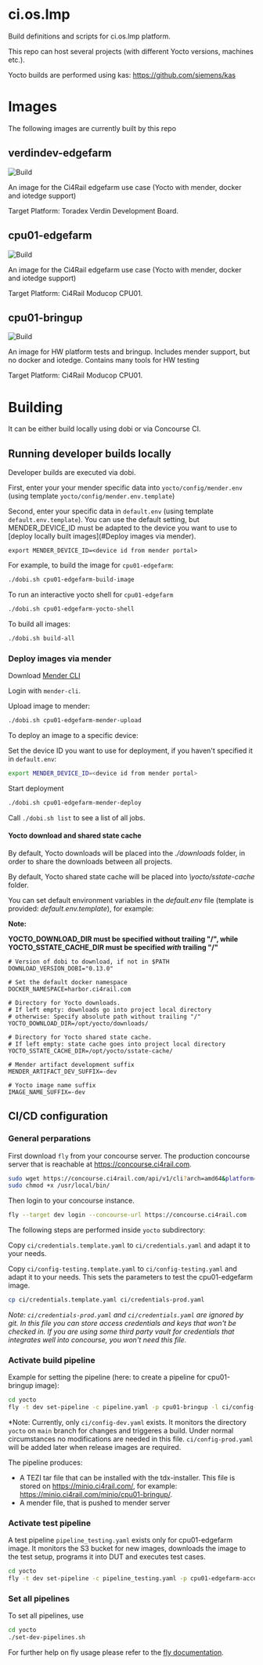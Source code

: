 # ci.os.lmp

Build definitions and scripts for ci.os.lmp platform.

This repo can host several projects (with different Yocto versions, machines etc.). 

Yocto builds are performed using kas: https://github.com/siemens/kas

# Images 

The following images are currently built by this repo
## verdindev-edgefarm

![Build](https://concourse.ci4rail.com/api/v1/teams/main/pipelines/verdindev-edgefarm-dev/jobs/build-verdindev-edgefarm/badge)

An image for the Ci4Rail edgefarm use case (Yocto with mender, docker and iotedge support)

Target Platform: Toradex Verdin Development Board.

## cpu01-edgefarm

![Build](https://concourse.ci4rail.com/api/v1/teams/main/pipelines/cpu01-edgefarm-dev/jobs/build-cpu01-edgefarm/badge)

An image for the Ci4Rail edgefarm use case (Yocto with mender, docker and iotedge support)

Target Platform: Ci4Rail Moducop CPU01.

## cpu01-bringup

![Build](https://concourse.ci4rail.com/api/v1/teams/main/pipelines/cpu01-bringup-dev/jobs/build-cpu01-bringup/badge)

An image for HW platform tests and bringup. Includes mender support, but no docker and iotedge.
Contains many tools for HW testing

Target Platform: Ci4Rail Moducop CPU01.


# Building
It can be either build locally using dobi or via Concourse CI.


## Running developer builds locally

Developer builds are executed via dobi. 

First, enter your your mender specific data into `yocto/config/mender.env` (using template `yocto/config/mender.env.template`)

Second, enter your specific data in `default.env` (using template `default.env.template`). You can use the default setting, but MENDER_DEVICE_ID must be adapted to the device you want to use to [deploy locally built images](#Deploy images via mender).
```
export MENDER_DEVICE_ID=<device id from mender portal>
```

For example, to build the image for `cpu01-edgefarm`:

```bash
./dobi.sh cpu01-edgefarm-build-image
```

To run an interactive yocto shell for `cpu01-edgefarm`

```bash
./dobi.sh cpu01-edgefarm-yocto-shell
```

To build all images:

```bash
./dobi.sh build-all
```

### Deploy images via mender


Download [Mender CLI](https://docs.mender.io/downloads#mender-cli)

Login with `mender-cli`.

Upload image to mender:
```bash
./dobi.sh cpu01-edgefarm-mender-upload
```

To deploy an image to a specific device:

Set the device ID you want to use for deployment, if you haven't specified it in `default.env`:
```bash
export MENDER_DEVICE_ID=<device id from mender portal>
```
Start deployment
```bash
./dobi.sh cpu01-edgefarm-mender-deploy
```

Call `./dobi.sh list` to see a list of all jobs. 

#### Yocto download and shared state cache

By default, Yocto downloads will be placed into the *./downloads* folder, in order
to share the downloads between all projects.

By default, Yocto shared state cache will be placed into *\yocto/sstate-cache* folder.

You can set default environment variables in the *default.env* file (template is provided: *default.env.template*), for example:

**Note:**

**YOCTO_DOWNLOAD_DIR must be specified without trailing "/", while
YOCTO_SSTATE_CACHE_DIR must be specified *with* trailing "/"**

```
# Version of dobi to download, if not in $PATH
DOWNLOAD_VERSION_DOBI="0.13.0"

# Set the default docker namespace
DOCKER_NAMESPACE=harbor.ci4rail.com

# Directory for Yocto downloads.
# If left empty: downloads go into project local directory
# otherwise: Specify absolute path without trailing "/"
YOCTO_DOWNLOAD_DIR=/opt/yocto/downloads/

# Directory for Yocto shared state cache.
# If left empty: state cache goes into project local directory
YOCTO_SSTATE_CACHE_DIR=/opt/yocto/sstate-cache/

# Mender artifact development suffix
MENDER_ARTIFACT_DEV_SUFFIX=-dev

# Yocto image name suffix
IMAGE_NAME_SUFFIX=-dev
```

## CI/CD configuration

### General perparations

First download `fly` from your concourse server. The production concourse server that is reachable at https://concourse.ci4rail.com.

```bash
sudo wget https://concourse.ci4rail.com/api/v1/cli?arch=amd64&platform=linux -O /usr/local/bin/fly
sudo chmod +x /usr/local/bin/
```

Then login to your concourse instance.

```bash
fly --target dev login --concourse-url https://concourse.ci4rail.com
```

The following steps are performed inside `yocto` subdirectory:

Copy `ci/credentials.template.yaml` to `ci/credentials.yaml` and adapt it to your needs. 

Copy `ci/config-testing.template.yaml` to `ci/config-testing.yaml` and adapt it to your needs. This sets the parameters to test the cpu01-edgefarm image. 

```bash
cp ci/credentials.template.yaml ci/credentials-prod.yaml
```
*Note: `ci/credentials-prod.yaml` and `ci/credentials.yaml` are ignored by git. In this file you can store access credentials and keys that won't be checked in. If you are using some third party vault for credentials that integrates well into concourse, you won't need this file.*


### Activate build pipeline

Example for setting the pipeline (here: to create a pipeline for cpu01-bringup image):
```bash
cd yocto
fly -t dev set-pipeline -c pipeline.yaml -p cpu01-bringup -l ci/config-dev.yaml -l ci/credentials.yaml -v name=cpu01-bringup
```

*Note: Currently, only `ci/config-dev.yaml` exists. It monitors the directory `yocto` on `main` branch for changes and triggeres a build. Under normal circumstances no modifications are needed in this file. 
`ci/config-prod.yaml` will be added later when release images are required.

The pipeline produces:
* A TEZI tar file that can be installed with the tdx-installer. This file is stored on https://minio.ci4rail.com/, for example: https://minio.ci4rail.com/minio/cpu01-bringup/.
* A mender file, that is pushed to mender server

### Activate test pipeline

A test pipeline `pipeline_testing.yaml` exists only for cpu01-edgefarm image. It monitors the S3 bucket for new images, downloads the image to the test setup, programs it into DUT and executes test cases.

```bash
cd yocto
fly -t dev set-pipeline -c pipeline_testing.yaml -p cpu01-edgefarm-acceptance-test -l ci/config-testing.yaml ci/config-dev.yaml -l ci/credentials.yaml -v name=cpu01-edgefarm
```

### Set all pipelines

To set all pipelines, use
```bash
cd yocto
./set-dev-pipelines.sh
```



For further help on fly usage please refer to the [fly documentation](https://concourse-ci.org/fly.html).

